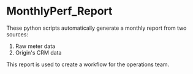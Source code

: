 # MonthlyPerf_Report

These python scripts automatically generate a monthly report from two sources:
1) Raw meter data
2) Origin's CRM data

This report is used to create a workflow for the operations team.
